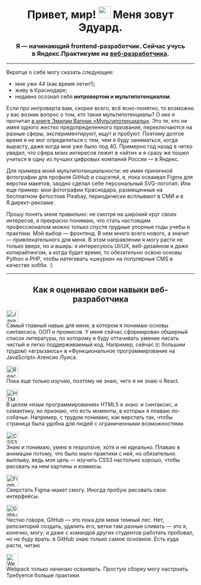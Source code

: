 <h1 align="center">
  Привет, мир! <img src="https://github.com/blackcater/blackcater/raw/main/images/Hi.gif" height="32"/> Меня зовут Эдуард.  
</h1>
<h3 align="center">Я — начинающий frontend-разработчик. Сейчас учусь в&nbsp;Яндекс.Практикуме на&nbsp;<a href="https://practicum.yandex.ru/web/" target="_blank" title="Подробное описание и программа курса">веб-разработчика</a>.</h3>
<hr/>
<p>Вкратце о&nbsp;себе могу сказать следующее:</p>
<ul>
  <li>мне уже&nbsp;44 (как время летит!);</li>
  <li>живу в&nbsp;Краснодаре;</li>
  <li>недавно осознал себя <b>интровертом и мультипотенциалом</b>.</li>
 </ul>
 <p>Если про интроверта вам, скорее всего, всё ясно-понятно, то возможно у вас возник вопрос о том, кто такие мультипотенциалы? О них я прочитал <a href="https://www.litres.ru/emili-vapnik/multipotencialy-rukovodstvo-dlya-teh-kto-uzhe-vyros-no-tak-i/" target="_blank" title="Описание книги. В магазин ЛитРес!">в книге Эмилии Вапник «Мультипотенциалы»</a>. Это те, кто не имея одного жестко предопределенного призвания, переключаются на разные сферы, экспериментируют, ищут и пробуют. Поэтому долгое время я не мог определиться с тем, чем я буду заниматься, когда вырасту, даже когда мне уже было под 40. Примерно год назад я четко увидел, что сфера моих интересов лежит в «айти» и я сразу же пошел учиться в одну из лучших цифровых компаний России — в Яндекс.</p>
 <p>Для примера моей мультипотенциальности: не имея приличной фотографии для профиля GitHub и соцсетей, я, пока осваивал Figma для верстки макетов, заодно сделал себе персональный SVG-логотип. Или еще пример: мои фотографии Краснодара, размещенные на бесплатном фотостоке Pixabay, периодически всплывают в СМИ и в Я.директ-рекламе.</p>
 <p>Прошу понять меня правильно: не смотря на широкий круг своих интересов, я прекрасно понимаю, что стать настоящим профессионалом можно только спустя трудные упорные годы учебы и практики. Мой выбор — фронтенд. В нем много всего нового, а значит — привлекательного для меня. В этом направлении я могу расти не только вверх, но и вширь: я интересуюсь UI/UX, веб-дизайном и даже копирайтингом, а когда будет время, то обязательно освою основы Python и PHP, чтобы натягивать «шкурки» на популярные CMS в качестве хобби. :)</p>
 <hr />
 <h2 align="center">Как я оцениваю свои навыки веб-разработчика</h2>
<p><img src="https://img.shields.io/badge/javascript-%23323330.svg" height="32" alt="JavaScript"><br/>
  Самый главный навык для меня, в котором я понимаю основы синтаксиса, ООП и промисов. У меня сейчас сформирован обширный список литературы, по которому я буду оттачивать умение писать чистый и легко поддерживаемый код. Например, сейчас (с большим трудом) «вгрызаюсь» в «Функциональное программирование на JavaScript» Атенсио Луиса.</p>
<p><img src="https://img.shields.io/badge/react-%2320232a.svg" height="32" alt="React"><br/>
  Пока еще только изучаю, поэтому не знаю, чего я не знаю о React.</p>
<p><img src="https://img.shields.io/badge/html5-%23E34F26.svg" height="32" alt="HTML5"><br/>
В целом «язык программирования» HTML5 я знаю: и синтаксис, и семантику, но признаю, что есть моменты, в которых я плаваю по-собачьи. Например, с трудом понимаю, как верстать так, чтобы страница была удобна для людей с ограниченными возможностями.</p>
<p><img src="https://img.shields.io/badge/css3-%231572B6.svg" height="32" alt="CSS3"><br/>
  Знаю и понимаю, умею в responsive, хотя и не идеально. Плаваю в анимации потому, что было мало практики с ней, но обязательно выплыву, ведь моя цель — изучить CSS3 настолько хорошо, чтобы рисовать на нем картины и комиксы.</p>
<p>
<p><img src="https://img.shields.io/badge/figma-%23F24E1E.svg" height="32" alt="Figma"><br/>
Сверстать Figma-макет смогу. Иногда пробую рисовать свои интерфейсы.</p>
<p><img src="https://img.shields.io/badge/github-%23121011.svg" height="32" alt="GitHub"><br/>
  Честно говоря, GitHub — это пока для меня темный лес. Нет, репозиторий создать, удалить его, ветки там разные сливать — это я, конечно, могу; и даже с командой других студентов работать пробовал, но не буду врать: в GitHub знаю только самое основное. Есть куда расти, читаю </p>
  <p><img src="https://img.shields.io/badge/webpack-%238DD6F9.svg" height="32" alt="Webpack"><br/>
  Webpack только начинаю осваивать. Простую сборку могу настроить. Требуется больше практики.</p>
